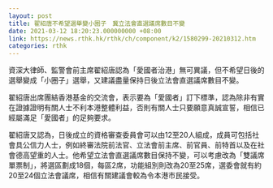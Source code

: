 ```yaml
---
layout: post
title: 翟紹唐不希望選舉變小圈子　冀立法會直選議席數目不變
date: 2021-03-12 18:20:23.000000000 +08:00
link: https://news.rthk.hk/rthk/ch/component/k2/1580299-20210312.htm
categories: rthk
---
```


資深大律師、監警會前主席翟紹唐認為「愛國者治港」無可異議，但不希望日後的選舉變成「小圈子」選舉，又建議盡量保持日後立法會直選議席數目不變。

翟紹唐出席團結香港基金的交流會，表示要為「愛國者」訂下標準，認為除非有實在證據證明有關人士不利本港整體利益，否則有關人士只要願意真誠宣誓，相信已經屬滿足「愛國者」的足夠要求。

翟紹唐又認為，日後成立的資格審查委員會可以由12至20人組成，成員可包括社會具公信力人士，例如終審法院前法官、立法會前主席、前官員、前特首以及在社會德高望重的人士。他希望立法會直選議席數目保持不變，可以考慮改為「雙議席單票制」，將選區劃成18個，每區2席，功能組別則改為20至25席，選委會就有約20至24個立法會議席，相信有關建議會較為令本港市民接受。
